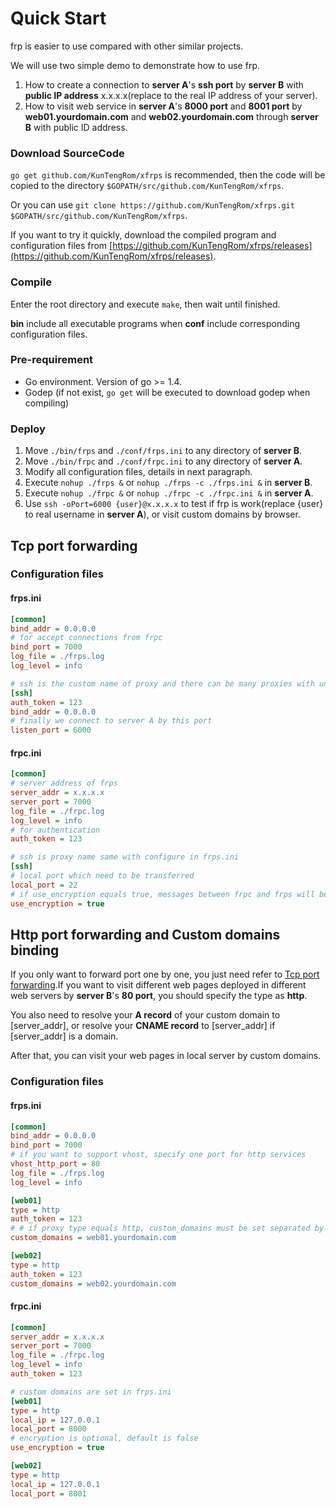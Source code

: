 # Quick Start

frp is easier to use compared with other similar projects.

We will use two simple demo to demonstrate how to use frp.

1. How to create a connection to **server A**'s **ssh port** by **server B** with **public IP address** x.x.x.x(replace to the real IP address of your server).
2. How to visit web service in **server A**'s **8000 port** and **8001 port** by **web01.yourdomain.com** and **web02.yourdomain.com** through **server B** with public ID address.

### Download SourceCode

`go get github.com/KunTengRom/xfrps` is recommended, then the code will be copied to the directory `$GOPATH/src/github.com/KunTengRom/xfrps`.

Or you can use `git clone https://github.com/KunTengRom/xfrps.git $GOPATH/src/github.com/KunTengRom/xfrps`.

If you want to try it quickly, download the compiled program and configuration files from [https://github.com/KunTengRom/xfrps/releases](https://github.com/KunTengRom/xfrps/releases).

### Compile

Enter the root directory and execute `make`, then wait until finished.

**bin** include all executable programs when **conf** include corresponding configuration files.

### Pre-requirement

* Go environment. Version of go >= 1.4.
* Godep (if not exist, `go get` will be executed to download godep when compiling)

### Deploy

1. Move `./bin/frps` and `./conf/frps.ini` to any directory of **server B**.
2. Move `./bin/frpc` and `./conf/frpc.ini` to any directory of **server A**.
3. Modify all configuration files, details in next paragraph.
4. Execute `nohup ./frps &` or `nohup ./frps -c ./frps.ini &` in **server B**.
5. Execute `nohup ./frpc &` or `nohup ./frpc -c ./frpc.ini &` in **server A**.
6. Use `ssh -oPort=6000 {user}@x.x.x.x` to test if frp is work(replace {user} to real username in **server A**), or visit custom domains by browser.

## Tcp port forwarding

### Configuration files

#### frps.ini

```ini
[common]
bind_addr = 0.0.0.0
# for accept connections from frpc
bind_port = 7000
log_file = ./frps.log
log_level = info

# ssh is the custom name of proxy and there can be many proxies with unique name in one configure file
[ssh]
auth_token = 123
bind_addr = 0.0.0.0
# finally we connect to server A by this port
listen_port = 6000
```

#### frpc.ini

```ini
[common]
# server address of frps
server_addr = x.x.x.x
server_port = 7000
log_file = ./frpc.log
log_level = info
# for authentication
auth_token = 123

# ssh is proxy name same with configure in frps.ini
[ssh]
# local port which need to be transferred
local_port = 22
# if use_encryption equals true, messages between frpc and frps will be encrypted, default is false
use_encryption = true
```

## Http port forwarding and Custom domains binding

If you only want to forward port one by one, you just need refer to [Tcp port forwarding](/doc/quick_start_en.md#Tcp-port-forwarding).If you want to visit different web pages deployed in different web servers by **server B**'s **80 port**, you should specify the type as **http**.

You also need to resolve your **A record** of your custom domain to [server_addr], or resolve your **CNAME record** to [server_addr] if [server_addr] is a domain.

After that, you can visit your web pages in local server by custom domains.

### Configuration files

#### frps.ini

```ini
[common]
bind_addr = 0.0.0.0
bind_port = 7000
# if you want to support vhost, specify one port for http services
vhost_http_port = 80
log_file = ./frps.log
log_level = info

[web01]
type = http
auth_token = 123
# # if proxy type equals http, custom_domains must be set separated by commas
custom_domains = web01.yourdomain.com

[web02]
type = http
auth_token = 123
custom_domains = web02.yourdomain.com
```

#### frpc.ini

```ini
[common]
server_addr = x.x.x.x
server_port = 7000
log_file = ./frpc.log
log_level = info
auth_token = 123 

# custom domains are set in frps.ini
[web01]
type = http
local_ip = 127.0.0.1
local_port = 8000
# encryption is optional, default is false
use_encryption = true

[web02]
type = http
local_ip = 127.0.0.1
local_port = 8001
```

